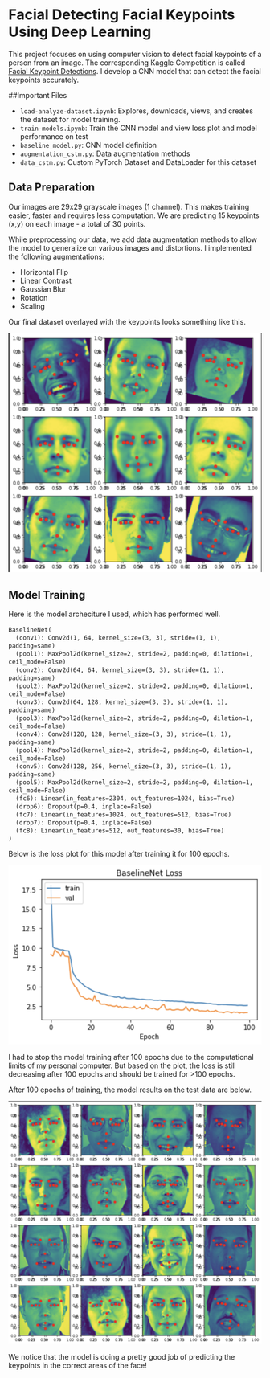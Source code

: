 # Facial Detecting Facial Keypoints Using Deep Learning


This project focuses on using computer vision to detect facial keypoints of a person from an image. The corresponding Kaggle Competition is called [Facial Keypoint Detections](https://www.kaggle.com/competitions/facial-keypoints-detection/overview). I develop a CNN model that can detect the facial keypoints accurately. 


##Important Files

- `load-analyze-dataset.ipynb`: Explores, downloads, views, and creates the dataset for model training. 
- `train-models.ipynb`: Train the CNN model and view loss plot and model performance on test
- `baseline_model.py`: CNN model definition
- `augmentation_cstm.py`: Data augmentation methods
- `data_cstm.py`: Custom PyTorch Dataset and DataLoader for this dataset

## Data Preparation
Our images are 29x29 grayscale images (1 channel). This makes training easier, faster and requires less computation. We are predicting 15 keypoints (x,y) on each image - a total of 30 points.

While preprocessing our data, we add data augmentation methods to allow the model to generalize on various images and distortions. I implemented the following augmentations:

- Horizontal Flip
- Linear Contrast
- Gaussian Blur
- Rotation
- Scaling

Our final dataset overlayed with the keypoints looks something like this.

![dataset_preview](dataset_preview.png)

## Model Training
Here is the model archeciture I used, which has performed well. 

```
BaselineNet(
  (conv1): Conv2d(1, 64, kernel_size=(3, 3), stride=(1, 1), padding=same)
  (pool1): MaxPool2d(kernel_size=2, stride=2, padding=0, dilation=1, ceil_mode=False)
  (conv2): Conv2d(64, 64, kernel_size=(3, 3), stride=(1, 1), padding=same)
  (pool2): MaxPool2d(kernel_size=2, stride=2, padding=0, dilation=1, ceil_mode=False)
  (conv3): Conv2d(64, 128, kernel_size=(3, 3), stride=(1, 1), padding=same)
  (pool3): MaxPool2d(kernel_size=2, stride=2, padding=0, dilation=1, ceil_mode=False)
  (conv4): Conv2d(128, 128, kernel_size=(3, 3), stride=(1, 1), padding=same)
  (pool4): MaxPool2d(kernel_size=2, stride=2, padding=0, dilation=1, ceil_mode=False)
  (conv5): Conv2d(128, 256, kernel_size=(3, 3), stride=(1, 1), padding=same)
  (pool5): MaxPool2d(kernel_size=2, stride=2, padding=0, dilation=1, ceil_mode=False)
  (fc6): Linear(in_features=2304, out_features=1024, bias=True)
  (drop6): Dropout(p=0.4, inplace=False)
  (fc7): Linear(in_features=1024, out_features=512, bias=True)
  (drop7): Dropout(p=0.4, inplace=False)
  (fc8): Linear(in_features=512, out_features=30, bias=True)
)
```

Below is the loss plot for this model after training it for 100 epochs. 

![loss plot](loss_plot.png)

I had to stop the model training after 100 epochs due to the computational limits of my personal computer. But based on the plot, the loss is still decreasing after 100 epochs and should be trained for >100 epochs. 

After 100 epochs of training, the model results on the test data are below. 

![model output](model_output.png)

We notice that the model is doing a pretty good job of predicting the keypoints in the correct areas of the face! 